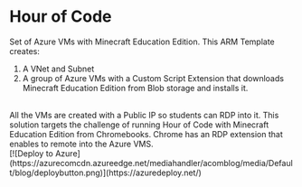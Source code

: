# Hour of Code
Set of Azure VMs with Minecraft Education Edition.
This ARM Template creates:
1. A VNet and Subnet
2. A group of Azure VMs with a Custom Script Extension that downloads Minecraft Education Edition from Blob storage and installs it.
<br>
All the VMs are created with a Public IP so students can RDP into it.  This solution targets the challenge of running Hour of Code with Minecraft Education Edition from Chromebooks.  Chrome has an RDP extension that enables to remote into the Azure VMS.
<br>
[![Deploy to Azure](https://azurecomcdn.azureedge.net/mediahandler/acomblog/media/Default/blog/deploybutton.png)](https://azuredeploy.net/)
